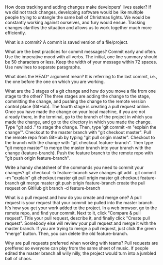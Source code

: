 How does tracking and adding changes make developers' lives easier? If we did not track changes, developing software would be like multiple people trying to untangle the same ball of Christmas lights. We would be constantly working against ourselves, and fury would ensue. Tracking changes clarifies the situation and allows us to work together much more efficiently.

What is a commit? A commit is saved version of a file/project.

What are the best practices for commit messages? Commit early and often. Use the imperative mood with all verbs. The initial, one line summary should be 50 characters or less. Keep the width of your message within 72 spaces. Use newlines to separate paragraphs.

What does the HEAD^ argument mean? It is referring to the last commit, i.e., the one before the one on which you are working.

What are the 3 stages of a git change and how do you move a file from one stage to the other? The three stages are adding the change to the stage, committing the change, and pushing the change to the remote version control place (GitHub). The fourth stage is creating a pull request online. Once you have made the change on your local machine, if you are not already there, in the terminal, go to the branch of the project in which you made the change, and go to the directory in which you made the change. Type "git add ." to stage the change. Then, type 'git commit -m "explain the change"'. Checkout to the master branch with "git checkout master". Pull the remote repo from GitHub by typing "git pull origin master". Checkout to the branch with the change with "git checkout feature-branch". Then type "git merge master" to merge the master branch into your branch with the change (feature-branch). Push the feature branch to the remote repo with "git push origin feature-branch".

Write a handy cheatsheet of the commands you need to commit your changes? git checkout -b feature-branch save changes git add . git commit -m "explain" git checkout master git pull origin master git checkout feature-branch git merge master git push origin feature-branch create the pull request on GitHub git branch -d feature-branch

What is a pull request and how do you create and merge one? A pull request is your request that your commit be pulled into the master branch. It's how you get your work added to the project. In a web browser, go to the remote repo, and find your commit. Next to it, click "Compare & pull request". Title your pull request, describe it, and finally click "Create pull request". Somebody else will review your pull request and merge it with the master branch. If you are trying to merge a pull request, just click the green "merge" button. Then, you can delete the old feature-branch.

Why are pull requests preferred when working with teams? Pull requests are preffered so everyone can play from the same sheet of music. If people edited the master branch all willy nilly, the project would turn into a jumbled ball of chaos.